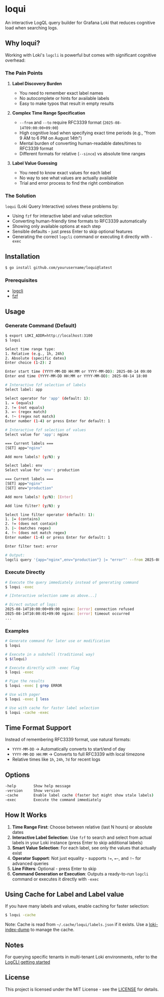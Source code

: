 # loqui

An interactive LogQL query builder for Grafana Loki that reduces cognitive load when searching logs.

## Why loqui?

Working with Loki's `logcli` is powerful but comes with significant cognitive overhead:

### The Pain Points

1. **Label Discovery Burden**
   - You need to remember exact label names
   - No autocomplete or hints for available labels
   - Easy to make typos that result in empty results

2. **Complex Time Range Specification**
   - `--from` and `--to` require RFC3339 format (`2025-08-14T09:00:00+09:00`)
   - High cognitive load when specifying exact time periods (e.g., "from 9 AM to 6 PM on August 14th")
   - Mental burden of converting human-readable dates/times to RFC3339 format
   - Different formats for relative (`--since`) vs absolute time ranges

3. **Label Value Guessing**
   - You need to know exact values for each label
   - No way to see what values are actually available
   - Trial and error process to find the right combination

### The Solution

`loqui` (Loki Query Interactive) solves these problems by:

- Using `fzf` for interactive label and value selection
- Converting human-friendly time formats to RFC3339 automatically
- Showing only available options at each step
- Sensible defaults - just press Enter to skip optional features
- Generating the correct `logcli` command or executing it directly with `-exec`

## Installation

```bash
$ go install github.com/yourusername/loqui@latest
```

### Prerequisites

- [logcli](https://grafana.com/docs/loki/latest/query/logcli/)
- [fzf](https://github.com/junegunn/fzf)

## Usage

### Generate Command (Default)

```bash
$ export LOKI_ADDR=http://localhost:3100
$ loqui

Select time range type:
1. Relative (e.g., 1h, 24h)
2. Absolute (specific dates)
Enter choice (1-2): 2

Enter start time (YYYY-MM-DD HH:MM or YYYY-MM-DD): 2025-08-14 09:00
Enter end time (YYYY-MM-DD HH:MM or YYYY-MM-DD): 2025-08-14 18:00

# Interactive fzf selection of labels
Select label: app

Select operator for 'app' (default: 1):
1. = (equals)
2. != (not equals)
3. =~ (regex match)
4. !~ (regex not match)
Enter number (1-4) or press Enter for default: 1

# Interactive fzf selection of values
Select value for 'app': nginx

=== Current labels ===
[SET] app="nginx"

Add more labels? (y/N): y

Select label: env
Select value for 'env': production

=== Current labels ===
[SET] app="nginx"
[SET] env="production"

Add more labels? (y/N): [Enter]

Add line filter? (y/N): y

Select line filter operator (default: 1):
1. |= (contains)
2. != (does not contain)
3. |~ (matches regex)
4. !~ (does not match regex)
Enter number (1-4) or press Enter for default: 1

Enter filter text: error

# Output:
logcli query '{app="nginx",env="production"} |= "error"' --from 2025-08-14T09:00:00+09:00 --to 2025-08-14T18:00:00+09:00
```

### Execute Directly

```bash
# Execute the query immediately instead of generating command
$ loqui -exec

# [Interactive selection same as above...]

# Direct output of logs:
2025-08-14T10:00:00+09:00 nginx: [error] connection refused
2025-08-14T10:00:01+09:00 nginx: [error] timeout occurred
...
```

### Examples

```bash
# Generate command for later use or modification
$ loqui

# Execute in a subshell (traditional way)
$ $(loqui)

# Execute directly with -exec flag
$ loqui -exec

# Pipe the results
$ loqui -exec | grep ERROR

# Use with pager
$ loqui -exec | less

# Use with cache for faster label selection
$ loqui -cache -exec
```

## Time Format Support

Instead of remembering RFC3339 format, use natural formats:

- `YYYY-MM-DD` → Automatically converts to start/end of day
- `YYYY-MM-DD HH:MM` → Converts to full RFC3339 with local timezone
- Relative times like `1h`, `24h`, `7d` for recent logs

## Options

```bash
-help        Show help message
-version     Show version
-cache       Enable label cache (faster but might show stale labels)
-exec        Execute the command immediately
```

## How It Works

1. **Time Range First**: Choose between relative (last N hours) or absolute dates
2. **Interactive Label Selection**: Use `fzf` to search and select from actual labels in your Loki instance (press Enter to skip additional labels)
3. **Smart Value Selection**: For each label, see only the values that actually exist
4. **Operator Support**: Not just equality - supports `!=`, `=~`, and `!~` for advanced queries
5. **Line Filters**: Optional - press Enter to skip
6. **Command Generation or Execution**: Outputs a ready-to-run `logcli` command or executes it directly with `-exec`

## Using Cache for Label and Label value

If you have many labels and values, enable caching for faster selection:

```bash
$ loqui -cache
```

Note: Cache is read from `~/.cache/loqui/labels.json` if it exists. Use a [loki-index-dump](https://github.com/zinrai/loki-index-dump) to manage the cache.

## Notes

For querying specific tenants in multi-tenant Loki environments, refer to the [LogCLI getting started](https://grafana.com/docs/loki/latest/query/logcli/getting-started/)

## License

This project is licensed under the MIT License - see the [LICENSE](https://opensource.org/license/mit) for details.
